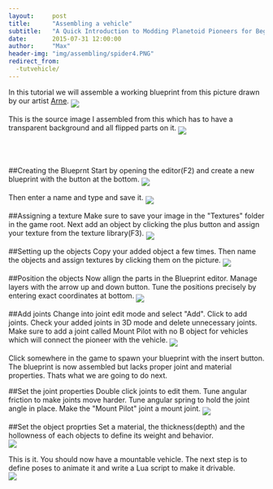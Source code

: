 ```yaml
---
layout:     post
title:      "Assembling a vehicle"
subtitle:   "A Quick Introduction to Modding Planetoid Pioneers for Beginners"
date:       2015-07-31 12:00:00
author:     "Max"
header-img: "img/assembling/spider4.PNG"
redirect_from:
  -tutvehicle/
---
```


In this tutorial we will assemble a working blueprint from this picture drawn by our artist [Arne](www.androidarts.com).
<img src="{{ site.baseurl }}/img/assembling/ClimberSpider.png" align = "middle">

This is the source image I assembled from this which has to have a transparent background and all flipped parts on it.
<img src="{{ site.baseurl }}/img/assembling/Rover_Spider2.png" align = "middle">

<br>
<br>

##Creating the Blueprnt
Start by opening the editor(F2) and create a new blueprint with the button at the bottom.
<img src="{{ site.baseurl }}/img/assembling/1.PNG" align = "middle">
<br>

Then enter a name and type and save it.
<img src="{{ site.baseurl }}/img/assembling/2.PNG" align = "middle">
<br>

##Assigning a texture
Make sure to save your image in the "Textures" folder in the game root.
Next add an object by clicking the plus button and assign your texture from the texture library(F3).
<img src="{{ site.baseurl }}/img/assembling/3.PNG" align = "middle">
<br>

##Setting up the objects
Copy your added object a few times. Then name the objects and assign textures by clicking them on the picture.
<img src="{{ site.baseurl }}/img/assembling/4.PNG" align = "middle">
<br>

##Position the objects
Now allign the parts in the Blueprint editor. Manage layers with the arrow up and down button. Tune the positions precisely by entering exact coordinates at bottom.
<img src="{{ site.baseurl }}/img/assembling/5.PNG" align = "middle">
<br>

##Add joints
Change into joint edit mode and select "Add". Click to add joints. Check your added joints in 3D mode and delete unnecessary joints. Make sure to add a joint called Mount Pilot with no B object for vehicles which will connect the pioneer with the vehicle.
<img src="{{ site.baseurl }}/img/assembling/6.PNG" align = "middle">
<br>

Click somewhere in the game to spawn your blueprint with the insert button. The blueprint is now assembled but lacks proper joint and material properties. Thats what we are going to do next.
<br>

##Set the joint properties
Double click joints to edit them. Tune angular friction to make joints move harder. Tune angular spring to hold the joint angle in place. Make the "Mount Pilot" joint a mount joint.
<img src="{{ site.baseurl }}/img/assembling/7.PNG" align = "middle">
<br>

##Set the object proprties
Set a material, the thickness(depth) and the hollowness of each objects to define its weight and behavior.  
<img src="{{ site.baseurl }}/img/assembling/8.PNG" align = "middle">
<br>

This is it. You should now have a mountable vehicle. The next step is to define poses to animate it and write a Lua script to make it drivable.
<br>
<img src="{{ site.baseurl }}/img/assembling/spider5.PNG" align = "middle">

